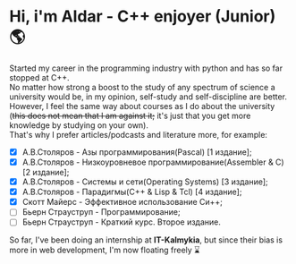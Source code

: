 **<h1>Hi, i'm Aldar - C++ enjoyer (Junior) :earth_americas:</h1>**
Started my career in the programming industry with python and has so far stopped at C++.<br>
No matter how strong a boost to the study of any spectrum of science a university would be, in my opinion, self-study and self-discipline are better.<br>However, I feel the same way about courses as I do about the university (~~this does not mean that I am against it;~~ it's just that you get more knowledge by studying on your own).<br>That's why I prefer articles/podcasts and literature more, for example:<br>
- [x] А.В.Столяров - Азы программирования(Pascal) [1 издание];
- [x] А.В.Столяров - Низкоуровневое программирование(Assembler & C) [2 издание];
- [x] А.В.Столяров - Системы и сети(Operating Systems) [3 издание];
- [x] А.В.Столяров - Парадигмы(C++ & Lisp & Tcl) [4 издание];
- [x] Скотт Майерс - Эффективное использование Си++;
- [ ] Бьерн Страуструп - Программирование;
- [ ] Бьерн Страуструп - Краткий курс. Второе издание.

So far, I've been doing an internship at **IT-Kalmykia**, but since their bias is more in web development, I'm now floating freely :hourglass:
